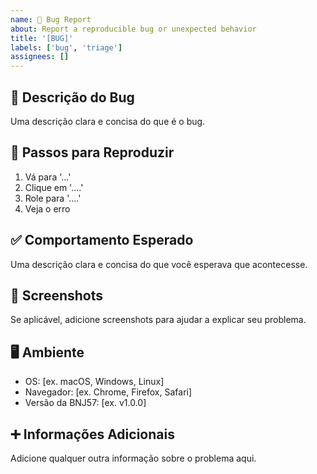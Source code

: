 ```yaml
---
name: 🐛 Bug Report
about: Report a reproducible bug or unexpected behavior
title: '[BUG]'
labels: ['bug', 'triage']
assignees: []
---
```


## 🐞 Descrição do Bug

Uma descrição clara e concisa do que é o bug.

## 🔄 Passos para Reproduzir

1. Vá para '...'
2. Clique em '....'
3. Role para '....'
4. Veja o erro

## ✅ Comportamento Esperado

Uma descrição clara e concisa do que você esperava que acontecesse.

## 📸 Screenshots

Se aplicável, adicione screenshots para ajudar a explicar seu problema.

## 🖥️ Ambiente

- OS: [ex. macOS, Windows, Linux]
- Navegador: [ex. Chrome, Firefox, Safari]
- Versão da BNJ57: [ex. v1.0.0]

## ➕ Informações Adicionais

Adicione qualquer outra informação sobre o problema aqui.

